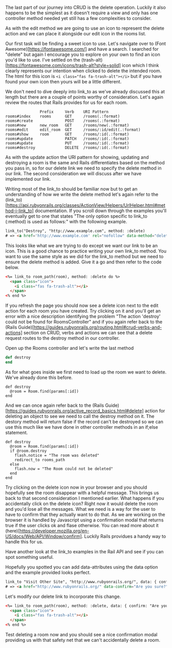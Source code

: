 The last part of our journey into CRUD is the delete operation. Luckily it also happens to be the simplest as it doesn't require a view and only has one controller method needed yet still has a few complexities to consider.

As with the edit method we are going to use an icon to represent the delete action and we can place it alongside our edit icon in the rooms list.

Our first task will be finding a sweet icon to use. Let's navigate over to (Font Awesome)[https://fontawesome.com/] and have a search. I searched for "delete" but again I encourage you to explore on your own to find an icon you'd like to use. I've settled on the (trash-alt)[https://fontawesome.com/icons/trash-alt?style=solid] icon which I think clearly represents our intention when clicked to delete the intended room. The html for this icon is `<i class="fas fa-trash-alt"></i>` but if you have found your own icon then yours will be a little different.

We don't need to dive deeply into link_to as we've already discussed this at length but there are a couple of points worthy of consideration. Let's again review the routes that Rails provides for us for each room.

```
               Prefix     Verb    URI Pattern
rooms#index    rooms      GET     /rooms(.:format)
rooms#create              POST    /rooms(.:format)
rooms#new      new_room   GET     /rooms/new(.:format)
rooms#edit     edit_room  GET     /rooms/:id/edit(.:format)
rooms#show     room       GET     /rooms/:id(.:format)
rooms#update              PATCH   /rooms/:id(.:format)
rooms#update              PUT     /rooms/:id(.:format)
rooms#destroy             DELETE  /rooms/:id(.:format)
```

As with the update action the URI pattern for showing, updating and destroying a room is the same and Rails differentiates based on the method you pass in, so for our delete link we need to specify the delete method in our link. The second consideration we will discuss after we have implemented our link.

Writing most of the link_to should be familiar now but to get an understanding of how we write the delete method let's again refer to the (link_to)[https://api.rubyonrails.org/classes/ActionView/Helpers/UrlHelper.html#method-i-link_to] documentation. If you scroll down through the examples you'll eventually get to one that states "The only option specific to link_to (:method) is used as follows:" with the following example.

```html
link_to("Destroy", "http://www.example.com", method: :delete)
# => <a href='http://www.example.com' rel="nofollow" data-method="delete">Destroy</a>
```

This looks like what we are trying to do except we want our link to be an icon. This is a good chance to practice writing your own link_to method. You want to use the same style as we did for the link_to method but we need to ensure the delete method is added. Give it a go and then refer to the code below.

```html
<%= link_to room_path(room), method: :delete do %>
  <span class="icon">
    <i class="fas fa-trash-alt"></i>
  </span>
<% end %>
```

If you refresh the page you should now see a delete icon next to the edit action for each room you have created. Try clicking on it and you'll get an error with a nice description identifying the problem "The action 'destroy' could not be found for RoomsController" and if you again refer back to the (Rails Guide)[https://guides.rubyonrails.org/routing.html#crud-verbs-and-actions] section on CRUD, verbs and actions we can see that a delete request routes to the destroy method in our controller.

Open up the Rooms controller and let's write the last method

```ruby
def destroy
end
```

As for what goes inside we first need to load up the room we want to delete. We've already done this before.

```
def destroy
  @room = Room.find(params[:id])
end
```

And we can once again refer back to the (Rails Guide)[https://guides.rubyonrails.org/active_record_basics.html#delete] action for deleting an object to see we need to call the destroy method on it. The destory method will return false if the record can't be destroyed so we can use this much like we have done in other controller methods in an if;else statement.

```
def destroy
  @room = Room.find(params[:id])
  if @room.destroy
    flash.notice = "The room was deleted"
    redirect_to rooms_path
  else
    flash.now = "The Room could not be deleted"
  end
end
```

Try clicking on the delete icon now in your browser and you should hopefully see the room disappear with a helpful message. This brings us back to that second consideration I mentioned earlier. What happens if you accidentally click on the delete icon? Right now it would delete the room and you'd lose all the messages. What we need is a way for the user to have to confirm that they actually want to do that. As we are working on the browser it is handled by Javascript using a confirmation modal that returns true if the user clicks ok and flase otherwise. You can read more about it (here)[https://developer.mozilla.org/en-US/docs/Web/API/Window/confirm]. Luckily Rails providues a handy way to handle this for us.

Have another look at the link_to examples in the Rail API and see if you can spot something useful.

Hopefully you spotted you can add data-attributes using the data option and the example provided looks perfect.

```html
link_to "Visit Other Site", "http://www.rubyonrails.org/", data: { confirm: "Are you sure?"  }
# => <a href="http://www.rubyonrails.org/" data-confirm="Are you sure?">Visit Other Site</a>
```

Let's modify our delete link to incorporate this change.

```html
<%= link_to room_path(room), method: :delete, data: { confirm: "Are you sure you want to delete the room?" } do %>
  <span class="icon">
    <i class="fas fa-trash-alt"></i>
  </span>
<% end %>
```

Test deleting a room now and you should see a nice confirmation modal providing us with that safety net that we can't accidentally delete a room.
